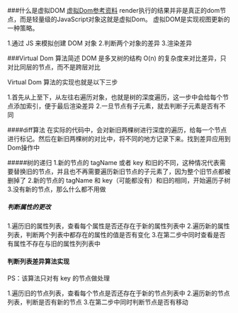 ###什么是虚拟DOM
[虚拟Dom参考资料](https://github.com/KieSun/My-wheels/tree/master/Virtual%20Dom)
render执行的结果并非是真正的dom节点，而是轻量级的JavaScript对象这就是虚拟Dom。
虚拟DOM是实现视图更新的一种策略。

1.通过 JS 来模拟创建 DOM 对象
2.判断两个对象的差异
3.渲染差异

###Virtual Dom 算法简述
DOM 是多叉树的结构  O(n) 的复杂度来对比差异，只对比同层的节点，而不是跨层对比

Virtual Dom 算法的实现也就是以下三步

1.首先从上至下，从左往右遍历对象，也就是树的深度遍历，这一步中会给每个节点添加索引，便于最后渲染差异
2.一旦节点有子元素，就去判断子元素是否有不同

####diff算法
在实际的代码中，会对新旧两棵树进行深度的遍历，给每一个节点进行标记。然后在新旧两棵树的对比中，将不同的地方记录下来。找到差异应用到Dom操作中

#####树的递归
1.新的节点的 tagName 或者 key 和旧的不同，这种情况代表需要替换旧的节点，并且也不再需要遍历新旧节点的子元素了，因为整个旧节点都被删掉了
2.新的节点的 tagName 和 key（可能都没有）和旧的相同，开始遍历子树
3.没有新的节点，那么什么都不用做

##### 判断属性的更改
1.遍历旧的属性列表，查看每个属性是否还存在于新的属性列表中
2.遍历新的属性列表，判断两个列表中都存在的属性的值是否有变化
3.在第二步中同时查看是否有属性不存在与旧的属性列列表中

#### 判断列表差异算法实现
PS：该算法只对有 key 的节点做处理

1.遍历旧的节点列表，查看每个节点是否还存在于新的节点列表中
2.遍历新的节点列表，判断是否有新的节点
3.在第二步中同时判断节点是否有移动
